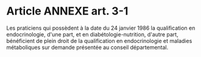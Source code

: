 # Article ANNEXE art. 3-1

Les praticiens qui possèdent à la date du 24 janvier 1986 la qualification en endocrinologie, d'une part, et en diabétologie-nutrition, d'autre part, bénéficient de plein droit de la qualification en endocrinologie et maladies métaboliques sur demande présentée au conseil départemental.
